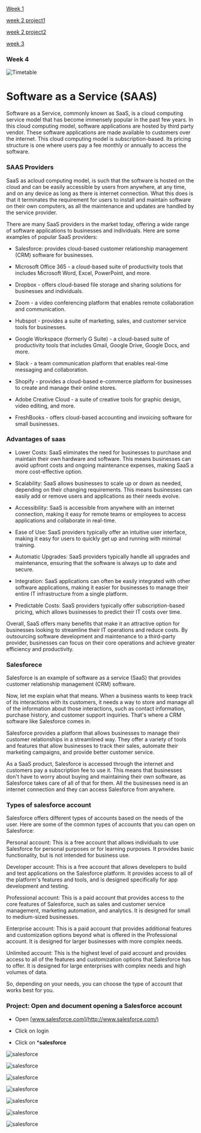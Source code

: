 [Week 1](https://jobina.hashnode.dev/technical-bootcamp-30)

[week 2 project1](https://github.com/Jobijollof/EHC-Cloud-Engineering-Cohort3/tree/main/Static-website-S3)

[week 2 project2](https://github.com/Jobijollof/EHC-Cloud-Engineering-Cohort3/tree/main/Networking)

[week 3]()

### Week 4 

![Timetable](./images/Timetable.png)

# Software as a Service (SAAS)

Software as a Service, commonly known as SaaS, is a cloud computing service model that has become immensely popular in the  past few years.
In this cloud computing model, software applications are hosted by third party vendor. These software applications are made available to customers over the internet. This cloud computing model is subscription-based. Its pricing structure is one where users pay a fee monthly or annually to access the software.

### SAAS Providers

SaaS as acloud computing model, is such that the software is hosted on the cloud and can be  easily accessible by users from anywhere, at any time, and on any device as long as there is internet connection.  What this does is that it terminates the requirement for users to install and maintain software on their own computers, as all the maintenance and updates are handled by the service provider.

There are many SaaS providers in the market today, offering a wide range of software applications to businesses and individuals. Here are some examples of popular SaaS providers:

- Salesforce: provides cloud-based customer relationship management (CRM) software for businesses.

- Microsoft Office 365 - a cloud-based suite of productivity tools that includes Microsoft Word, Excel, PowerPoint, and more.

- Dropbox - offers cloud-based file storage and sharing solutions for businesses and individuals.

- Zoom - a video conferencing platform that enables remote collaboration and communication.

- Hubspot - provides a suite of marketing, sales, and customer service tools for businesses.

- Google Workspace (formerly G Suite) - a cloud-based suite of productivity tools that includes Gmail, Google Drive, Google Docs, and more.

- Slack - a team communication platform that enables real-time messaging and collaboration.

- Shopify - provides a cloud-based e-commerce platform for businesses to create and manage their online stores.

- Adobe Creative Cloud - a suite of creative tools for graphic design, video editing, and more.

- FreshBooks - offers cloud-based accounting and invoicing software for small businesses. 

### Advantages of saas

- Lower Costs: SaaS eliminates the need for businesses to purchase and maintain their own hardware and software. This means businesses can avoid upfront costs and ongoing maintenance expenses, making SaaS a more cost-effective option.

- Scalability: SaaS allows businesses to scale up or down as needed, depending on their changing requirements. This means businesses can easily add or remove users and applications as their needs evolve.

- Accessibility: SaaS is accessible from anywhere with an internet connection, making it easy for remote teams or employees to access applications and collaborate in real-time.

- Ease of Use: SaaS providers typically offer an intuitive user interface, making it easy for users to quickly get up and running with minimal training.

- Automatic Upgrades: SaaS providers typically handle all upgrades and maintenance, ensuring that the software is always up to date and secure.

- Integration: SaaS applications can often be easily integrated with other software applications, making it easier for businesses to manage their entire IT infrastructure from a single platform.

- Predictable Costs: SaaS providers typically offer subscription-based pricing, which allows businesses to predict their IT costs over time.

Overall, SaaS offers many benefits that make it an attractive option for businesses looking to streamline their IT operations and reduce costs. By outsourcing software development and maintenance to a third-party provider, businesses can focus on their core operations and achieve greater efficiency and productivity.

### Salesforece

Salesforce is an example of software as a service (SaaS) that provides customer relationship management (CRM) software.

Now, let me explain what that means. When a business wants to keep track of its interactions with its customers, it needs a way to store and manage all of the information about those interactions, such as contact information, purchase history, and customer support inquiries. That's where a CRM software like Salesforce comes in.

Salesforce provides a platform that allows businesses to manage their customer relationships in a streamlined way. They offer a variety of tools and features that allow businesses to track their sales, automate their marketing campaigns, and provide better customer service.

As a SaaS product, Salesforce is accessed through the internet and customers pay a subscription fee to use it. This means that businesses don't have to worry about buying and maintaining their own software, as Salesforce takes care of all of that for them. All the businesses need is an internet connection and they can access Salesforce from anywhere.

### Types of salesforce account

Salesforce offers different types of accounts based on the needs of the user. Here are some of the common types of accounts that you can open on Salesforce:

Personal account: This is a free account that allows individuals to use Salesforce for personal purposes or for learning purposes. It provides basic functionality, but is not intended for business use.

Developer account: This is a free account that allows developers to build and test applications on the Salesforce platform. It provides access to all of the platform's features and tools, and is designed specifically for app development and testing.

Professional account: This is a paid account that provides access to the core features of Salesforce, such as sales and customer service management, marketing automation, and analytics. It is designed for small to medium-sized businesses.

Enterprise account: This is a paid account that provides additional features and customization options beyond what is offered in the Professional account. It is designed for larger businesses with more complex needs.

Unlimited account: This is the highest level of paid account and provides access to all of the features and customization options that Salesforce has to offer. It is designed for large enterprises with complex needs and high volumes of data.

So, depending on your needs, you can choose the type of account that works best for you.

### Project: Open and document opening a Salesforce account

- Open [www.salesforce.com](http://www.salesforce.com/) 

- Click on login

- Click on ***salesforce**

![salesforce](./images/salesforce1.png)

![salesforce](./images/salesforce2.png)

![salesforce](./images/salesforce3.png)

![salesforce](./images/salesforce4.png)

![salesforce](./images/salesforce5.png)

![salesforce](./images/salesforce6.png)

![salesforce](./images/salesforce7.png)






